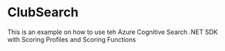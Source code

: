 # ClubSearch

This is an example on how to use teh Azure Cognitive Search .NET SDK with Scoring Profiles and Scoring Functions
